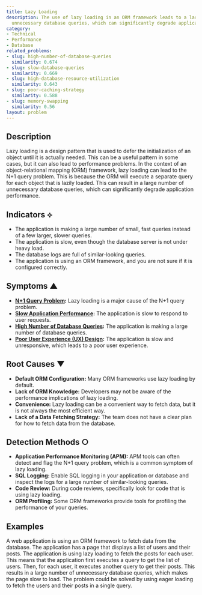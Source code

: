 ```yaml
---
title: Lazy Loading
description: The use of lazy loading in an ORM framework leads to a large number of
  unnecessary database queries, which can significantly degrade application performance.
category:
- Technical
- Performance
- Database
related_problems:
- slug: high-number-of-database-queries
  similarity: 0.674
- slug: slow-database-queries
  similarity: 0.669
- slug: high-database-resource-utilization
  similarity: 0.643
- slug: poor-caching-strategy
  similarity: 0.588
- slug: memory-swapping
  similarity: 0.56
layout: problem
---
```


## Description
Lazy loading is a design pattern that is used to defer the initialization of an object until it is actually needed. This can be a useful pattern in some cases, but it can also lead to performance problems. In the context of an object-relational mapping (ORM) framework, lazy loading can lead to the N+1 query problem. This is because the ORM will execute a separate query for each object that is lazily loaded. This can result in a large number of unnecessary database queries, which can significantly degrade application performance.

## Indicators ⟡
- The application is making a large number of small, fast queries instead of a few larger, slower queries.
- The application is slow, even though the database server is not under heavy load.
- The database logs are full of similar-looking queries.
- The application is using an ORM framework, and you are not sure if it is configured correctly.

## Symptoms ▲
- **[N+1 Query Problem](n-plus-one-query-problem.md):** Lazy loading is a major cause of the N+1 query problem.
- **[Slow Application Performance](slow-application-performance.md):** The application is slow to respond to user requests.
- **[High Number of Database Queries](high-number-of-database-queries.md):** The application is making a large number of database queries.
- **[Poor User Experience (UX) Design](poor-user-experience-ux-design.md):** The application is slow and unresponsive, which leads to a poor user experience.

## Root Causes ▼
- **Default ORM Configuration:** Many ORM frameworks use lazy loading by default.
- **Lack of ORM Knowledge:** Developers may not be aware of the performance implications of lazy loading.
- **Convenience:** Lazy loading can be a convenient way to fetch data, but it is not always the most efficient way.
- **Lack of a Data Fetching Strategy:** The team does not have a clear plan for how to fetch data from the database.

## Detection Methods ○
- **Application Performance Monitoring (APM):** APM tools can often detect and flag the N+1 query problem, which is a common symptom of lazy loading.
- **SQL Logging:** Enable SQL logging in your application or database and inspect the logs for a large number of similar-looking queries.
- **Code Review:** During code reviews, specifically look for code that is using lazy loading.
- **ORM Profiling:** Some ORM frameworks provide tools for profiling the performance of your queries.

## Examples
A web application is using an ORM framework to fetch data from the database. The application has a page that displays a list of users and their posts. The application is using lazy loading to fetch the posts for each user. This means that the application first executes a query to get the list of users. Then, for each user, it executes another query to get their posts. This results in a large number of unnecessary database queries, which makes the page slow to load. The problem could be solved by using eager loading to fetch the users and their posts in a single query.
